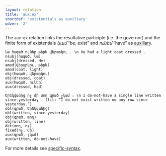 ```yaml
---
layout: relation
title: 'aux:ех'
shortdef: 'existentials as auxiliary'
udver: '2'
---
```


The `aux:ex` relation links the resultative participle (i.e. the governor) and the finite form of existentials _կամ_ “be, exist” and _ունեմ_ “have” as [auxiliary](AUX).

~~~ sdparse
Նա հագած ուներ թեթև վերարկու ։ \n He had a light coat dressed .
nsubj(հագած, նա)
nsubj(dressed, He)
amod(վերարկու, թեթև)
amod(coat, light)
obj(հագած, վերարկու)
obj(dressed, coat)
aux(հագած, ուներ)
aux(dressed, had)
~~~ 

~~~ sdparse
Երեկվանից ոչ մի տող գրած չկամ ։ \n I do-not-have a single line written since-yesterday . (lit: “I do not exist written no any row since yesterday.”)
obl(գրած, Երեկվանից)
obl(written, since-yesterday)
obj(գրած, տող)
obj(written, line)
det(տող, ոչ)
fixed(ոչ, մի)
aux(գրած, չկամ)
aux(written, do-not-have)
~~~ 

For more details see [specific-syntax](http://universaldependencies.org/hy/overview/specific-syntax.html).
